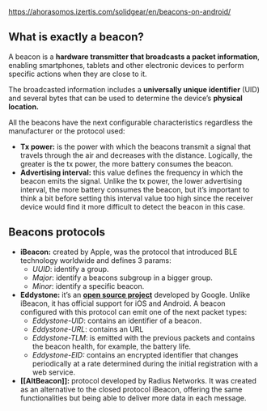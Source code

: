 https://ahorasomos.izertis.com/solidgear/en/beacons-on-android/

## What is exactly a beacon?

A beacon is a **hardware transmitter that broadcasts a packet information**, enabling smartphones, tablets and other electronic devices to perform specific actions when they are close to it.

The broadcasted information includes a **universally unique identifier** (UID) and several bytes that can be used to determine the device’s **physical location.**

All the beacons have the next configurable characteristics regardless the manufacturer or the protocol used:

-   **Tx power:** is the power with which the beacons transmit a signal that travels through the air and decreases with the distance. Logically, the greater is the tx power, the more battery consumes the beacon.
-   **Advertising interval:** this value defines the frequency in which the beacon emits the signal. Unlike the tx power, the lower advertising interval, the more battery consumes the beacon, but it’s important to think a bit before setting this interval value too high since the receiver device would find it more difficult to detect the beacon in this case.

## Beacons protocols
-   **iBeacon:** created by Apple, was the protocol that introduced BLE technology worldwide and defines 3 params:
    -   _UUID_: identify a group.
    -   _Major_: identify a beacons subgroup in a bigger group.
    -   _Minor_: identify a specific beacon.
-   **Eddystone:** it’s an [**open source project**](https://github.com/google/eddystone) developed by Google. Unlike iBeacon, it has official support for iOS and Android. A beacon configured with this protocol can emit one of the next packet types:
    -   _Eddystone-UID_: contains an identifier of a beacon.
    -   _Eddystone-URL_: contains an URL
    -   _Eddystone-TLM_: is emitted with the previous packets and contains the beacon health, for example, the battery life.
    -   _Eddystone-EID:_ contains an encrypted identifier that changes periodically at a rate determined during the initial registration with a web service.
-   **[[AltBeacon]]:** protocol developed by Radius Networks. It was created as an alternative to the closed protocol iBeacon, offering the same functionalities but being able to deliver more data in each message.